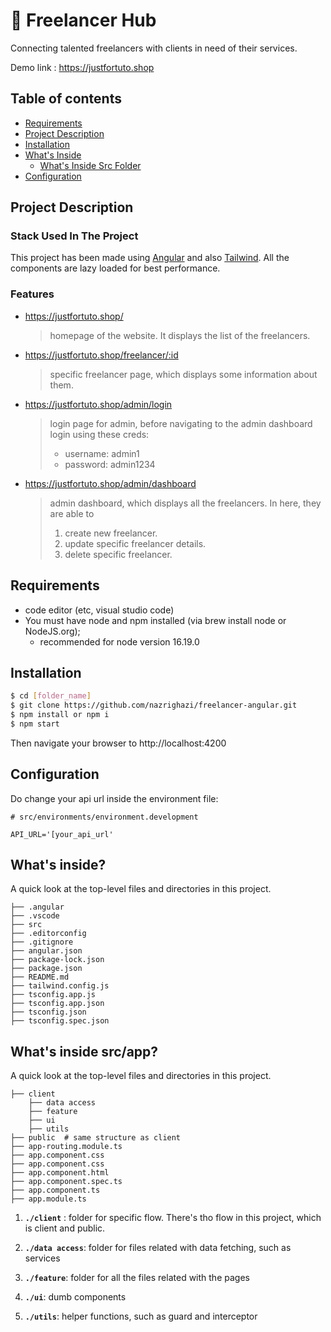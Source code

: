 # 🤖 Freelancer Hub

Connecting talented freelancers with clients in need of their services.

Demo link : https://justfortuto.shop

## Table of contents

- [Requirements](#requirements)
- [Project Description](#project-description)
- [Installation](#installation)
- [What's Inside](#whats-inside)
  - [What's Inside Src Folder](#whats-inside-1)
- [Configuration](#configuration)

## Project Description

### Stack Used In The Project

This project has been made using [Angular](https://angular.io/) and also [Tailwind](https://tailwindcss.com/). All the components are lazy loaded for best performance.

### Features

- https://justfortuto.shop/

  > homepage of the website. It displays the list of the freelancers.

- https://justfortuto.shop/freelancer/:id

  > specific freelancer page, which displays some information about them.

- https://justfortuto.shop/admin/login

  > login page for admin, before navigating to the admin dashboard
  > login using these creds:
  >
  > - username: admin1
  > - password: admin1234

- https://justfortuto.shop/admin/dashboard

  > admin dashboard, which displays all the freelancers. In here, they are able to
  >
  > 1. create new freelancer.
  > 2. update specific freelancer details.
  > 3. delete specific freelancer.

## Requirements

- code editor (etc, visual studio code)
- You must have node and npm installed (via brew install node or NodeJS.org);
  - recommended for node version 16.19.0

## Installation

```bash
$ cd [folder_name]
$ git clone https://github.com/nazrighazi/freelancer-angular.git
$ npm install or npm i
$ npm start
```

Then navigate your browser to http://localhost:4200

## Configuration

Do change your api url inside the environment file:

```dosini
# src/environments/environment.development

API_URL='[your_api_url'
```

## What's inside?<a id="whats-inside">

A quick look at the top-level files and directories in this project.

```shell
├── .angular
├── .vscode
├── src
├── .editorconfig
├── .gitignore
├── angular.json
├── package-lock.json
├── package.json
├── README.md
├── tailwind.config.js
├── tsconfig.app.js
├── tsconfig.app.json
├── tsconfig.json
├── tsconfig.spec.json
```

## What's inside src/app? <a id="whats-inside-1">

A quick look at the top-level files and directories in this project.

```shell
├── client
	├── data access
	├── feature
	├── ui
	├── utils
├── public  # same structure as client
├── app-routing.module.ts
├── app.component.css
├── app.component.css
├── app.component.html
├── app.component.spec.ts
├── app.component.ts
├── app.module.ts
```

1. **`./client`** : folder for specific flow. There's tho flow in this project, which is client and public.

2. **`./data access`**: folder for files related with data fetching, such as services

3. **`./feature`**: folder for all the files related with the pages

4. **`./ui`**: dumb components

5. **`./utils`**: helper functions, such as guard and interceptor
